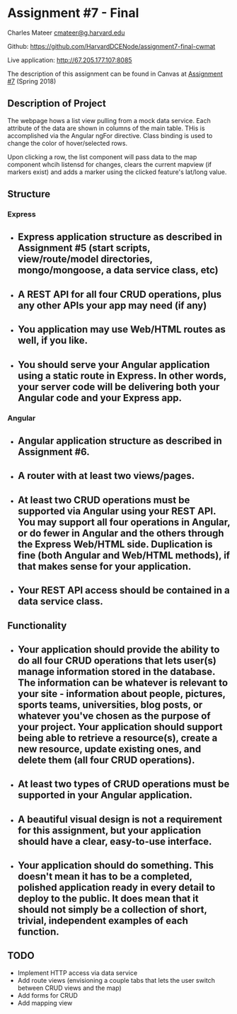 # Assignment #7 - Final

Charles Mateer cmateer@g.harvard.edu

Github:
https://github.com/HarvardDCENode/assignment7-final-cwmat

Live application:
http://67.205.177.107:8085



The description of this assignment can be found in Canvas at [Assignment #7](https://canvas.harvard.edu/courses/35096/assignments/208557) (Spring 2018)

## Description of Project
The webpage hows a list view pulling from a mock data service.  Each attribute of the data are shown in columns of the main table.  THis is accomplished via the Angular ngFor directive.  Class binding is used to change the color of hover/selected rows.  

Upon clicking a row, the list component will pass data to the map component whcih listensd for changes, clears the current mapview (if markers exist) and adds a marker using the clicked feature's lat/long value.


## Structure
### Express
- Express application structure as described in Assignment #5 (start scripts, view/route/model directories, mongo/mongoose, a data service class, etc)
  - 
- A REST API for all four CRUD operations, plus any other APIs your app may need (if any)
  - 
- You application may use Web/HTML routes as well, if you like.
  - 
- You should serve your Angular application using a static route in Express. In other words, your server code will be delivering both your Angular code and your Express app.
  - 
### Angular
- Angular application structure as described in Assignment #6.
  - 
- A router with at least two views/pages.
  - 
- At least two CRUD operations must be supported via Angular using your REST API. You may support all four operations in Angular, or do fewer in Angular and the others through the Express Web/HTML side. Duplication is fine (both Angular and Web/HTML methods), if that makes sense for your application.
  - 
- Your REST API access should be contained in a data service class.
  - 


## Functionality
- Your application should provide the ability to do all four CRUD operations that lets user(s) manage information stored in the database. The information can be whatever is 
relevant to your site - information about people, pictures, sports teams, universities, blog posts, or whatever you've chosen as the purpose of your project. Your application should support being able to retrieve a resource(s), create a new resource, update existing ones, and delete them (all four CRUD operations).
  - 
- At least two types of CRUD operations must be supported in your Angular application.
  - 
- A beautiful visual design is not a requirement for this assignment, but your application should have a clear, easy-to-use interface.
  - 
- Your application should do something. This doesn't mean it has to be a completed, polished application ready in every detail to deploy to the public. It does mean that it should not simply be a collection of short, trivial, independent examples of each function.
  - 




## TODO
- Implement HTTP access via data service
- Add route views (envisioning a couple tabs that lets the user switch between CRUD views and the map)
- Add forms for CRUD
- Add mapping view
